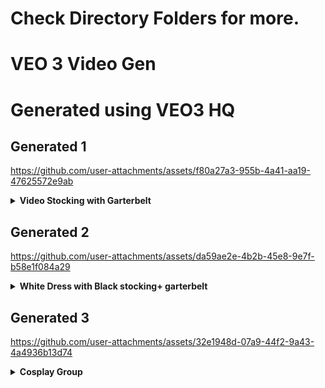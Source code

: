 # Check Directory Folders for more.
# VEO 3 Video Gen

# Generated using VEO3 HQ

 ## Generated 1
https://github.com/user-attachments/assets/f80a27a3-955b-4a41-aa19-47625572e9ab
<details>
  <summary><b>Video Stocking with Garterbelt</b></summary>
  
```prompt
A graceful woman dressed as a gothic maid princess sits upright on a sunlit bed, her layered black Victorian-inspired dress draped neatly over her legs. The ambient light filters softly through the window, bathing the room in a nostalgic pastel tone.
The camera starts from the side, capturing the elegant silhouette of her upper body — corset-bound, with a subtle emphasis on her fuller bust framed by soft lace and embroidered fabric.
As the camera slowly pans closer and shifts toward the front, the woman gently lowers her gaze (off-frame) and gracefully lifts the front of her voluminous skirt with both gloved hands.
After a short delay, the lacey hemline rises slowly to reveal her thick, soft thighs, hugged by elegant black thigh-high stockings and a matching lace garter belt — the fabric gently stretching over her curves.
No face is shown, with the camera stopping at her upper chest, giving a close, intimate framing that highlights the detailed costume textures, movement of the fabric, and soft breathing motion. The aesthetic remains refined, with soft bloom lighting, slow pacing, and a hint of romantic tension in the air.

```
</details>

## Generated 2
https://github.com/user-attachments/assets/da59ae2e-4b2b-45e8-9e7f-b58e1f084a29
<details>
  <summary><b>White Dress with Black stocking+ garterbelt</b></summary>

```prompt
A graceful woman dressed as a gothic maid princess sitting on a sunlit bed, wearing a black lace garter belt, elegant thigh-high stockings, and a layered Victorian-inspired dress. She gently lifts the frilled hem with both hands while gazing softly at the window. The room is filled with ambient daylight and delicate shadows. Camera slowly pans to reveal textures of lace and fabric. A cinematic, vintage pastel tone fills the cozy interior, evoking elegance and nostalgia. Detailed cosplay with soft natural movement and noble expressions.
```
</details>


## Generated 3
https://github.com/user-attachments/assets/32e1948d-07a9-44f2-9a43-4a4936b13d74
<details>
  <summary><b>Cosplay Group</b></summary>

```prompt
a cinematic scene in a softly lit, cozy bedroom filled with pastel decorations and soft textures. Six young women dressed in anime-inspired pastel and white cosplay outfits, styled like elegant slice-of-life characters. One girl is peacefully sleeping on the bed while the others gently surround her — chatting, adjusting costumes, and sipping tea. Plush bears and open costume boxes are scattered around. Gentle rainbow-colored ambient light passes through the curtains. Camera slowly pans across the room, capturing emotional and calm expressions. Realistic lighting and fabric motion, soft bokeh and shallow depth of field. Anime-inspired photorealism with warm, dreamy tones. LoRA: irlAnimeCosplayMood_v1:0.8, cinematicCosplayPhoto_v1:0.75
```
</details>



